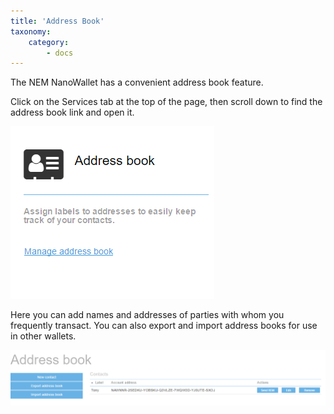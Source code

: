```yaml
---
title: 'Address Book'
taxonomy:
    category:
        - docs
---
```


The NEM NanoWallet has a convenient address book feature.

Click on the Services tab at the top of the page, then scroll down to find the address book link and open it.

![](Address%20book.PNG)

Here you can add names and addresses of parties with whom you frequently transact. You can also export and import address books for use in other wallets.

![](Address2.PNG)